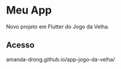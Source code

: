 # Meu App

Novo projeto em Flutter do Jogo da Velha.

## Acesso

amanda-drong.github.io/app-jogo-da-velha/

